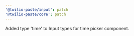 ```yaml
---
'@twilio-paste/input': patch
'@twilio-paste/core': patch
---
```


Added type 'time' to Input types for time picker component.
